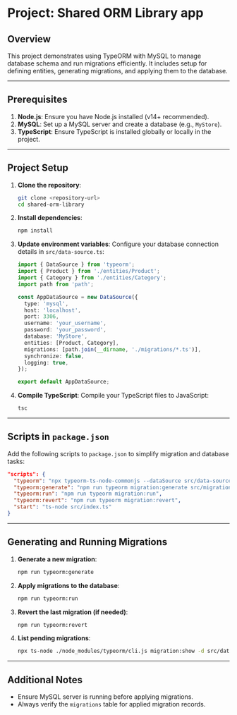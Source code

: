 # Project: Shared ORM Library app

## Overview
This project demonstrates using TypeORM with MySQL to manage database schema and run migrations efficiently. It includes setup for defining entities, generating migrations, and applying them to the database.

---

## Prerequisites

1. **Node.js**: Ensure you have Node.js installed (v14+ recommended).
2. **MySQL**: Set up a MySQL server and create a database (e.g., `MyStore`).
3. **TypeScript**: Ensure TypeScript is installed globally or locally in the project.

---

## Project Setup

1. **Clone the repository**:
   ```bash
   git clone <repository-url>
   cd shared-orm-library
   ```

2. **Install dependencies**:
   ```bash
   npm install
   ```

3. **Update environment variables**:
   Configure your database connection details in `src/data-source.ts`:
   ```typescript
   import { DataSource } from 'typeorm';
   import { Product } from './entities/Product';
   import { Category } from './entities/Category';
   import path from 'path';

   const AppDataSource = new DataSource({
     type: 'mysql',
     host: 'localhost',
     port: 3306,
     username: 'your_username',
     password: 'your_password',
     database: 'MyStore',
     entities: [Product, Category],
     migrations: [path.join(__dirname, './migrations/*.ts')],
     synchronize: false,
     logging: true,
   });

   export default AppDataSource;
   ```

4. **Compile TypeScript**:
   Compile your TypeScript files to JavaScript:
   ```bash
   tsc
   ```

---

## Scripts in `package.json`

Add the following scripts to `package.json` to simplify migration and database tasks:
```json
"scripts": {
  "typeorm": "npx typeorm-ts-node-commonjs --dataSource src/data-source.ts",
  "typeorm:generate": "npm run typeorm migration:generate src/migrations/Migration --timestamp",
  "typeorm:run": "npm run typeorm migration:run",
  "typeorm:revert": "npm run typeorm migration:revert",
  "start": "ts-node src/index.ts"
}
```

---

## Generating and Running Migrations

1. **Generate a new migration**:
   ```bash
   npm run typeorm:generate
   ```

2. **Apply migrations to the database**:
   ```bash
   npm run typeorm:run
   ```

3. **Revert the last migration (if needed)**:
   ```bash
   npm run typeorm:revert
   ```

4. **List pending migrations**:
   ```bash
   npx ts-node ./node_modules/typeorm/cli.js migration:show -d src/data-source.ts
   ```

---


## Additional Notes
- Ensure MySQL server is running before applying migrations.
- Always verify the `migrations` table for applied migration records.



